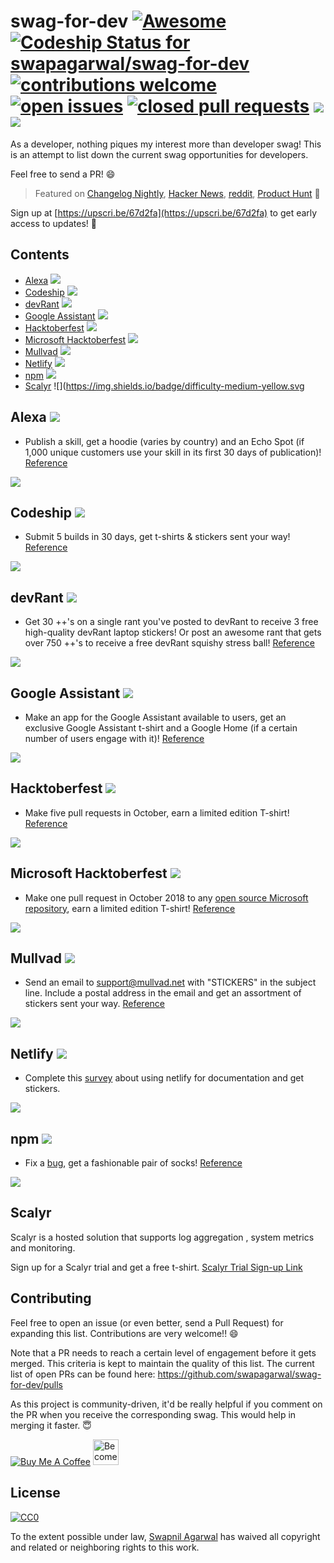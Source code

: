 # swag-for-dev [![Awesome](https://awesome.re/badge-flat.svg)](https://awesome.re) [![Codeship Status for swapagarwal/swag-for-dev](https://app.codeship.com/projects/2bb2e180-338b-0136-6fb9-0e05c0ab05bf/status?branch=master)](https://app.codeship.com/projects/288957) [![contributions welcome](https://img.shields.io/badge/contributions-welcome-brightgreen.svg)](https://github.com/swapagarwal/swag-for-dev/fork) [![open issues](https://img.shields.io/github/issues/swapagarwal/swag-for-dev.svg)](https://github.com/swapagarwal/swag-for-dev/issues?q=is%3Aopen+is%3Aissue) [![closed pull requests](https://img.shields.io/github/issues-pr-closed/swapagarwal/swag-for-dev.svg)](https://github.com/swapagarwal/swag-for-dev/pulls?q=is%3Apr+is%3Aclosed) [![](https://img.shields.io/github/stars/swapagarwal/swag-for-dev.svg?style=social)](https://github.com/swapagarwal/swag-for-dev) [![](https://img.shields.io/github/followers/swapagarwal.svg?style=social)](https://github.com/swapagarwal)

As a developer, nothing piques my interest more than developer swag! This is an attempt to list down the current swag opportunities for developers.

Feel free to send a PR! 😄

> Featured on [Changelog Nightly](http://nightly.changelog.com/2018/02/18/), [Hacker News](https://news.ycombinator.com/item?id=16407484), [reddit](https://www.reddit.com/r/coolgithubprojects/comments/7ygd5n/as_a_developer_nothing_piques_my_interest_as_much/), [Product Hunt](https://www.producthunt.com/posts/swag-for-dev) 🦄

Sign up at [https://upscri.be/67d2fa](https://upscri.be/67d2fa) to get early access to updates! 💯

## Contents
- [Alexa](#alexa-) ![](https://img.shields.io/badge/difficulty-hard-red.svg)
- [Codeship](#codeship-) ![](https://img.shields.io/badge/difficulty-medium-yellow.svg)
- [devRant](#devrant-) ![](https://img.shields.io/badge/difficulty-medium-yellow.svg)
- [Google Assistant](#google-assistant-) ![](https://img.shields.io/badge/difficulty-hard-red.svg)
- [Hacktoberfest](#hacktoberfest-) ![](https://img.shields.io/badge/difficulty-hard-red.svg)
- [Microsoft Hacktoberfest](#microsoft-hacktoberfest-) ![](https://img.shields.io/badge/difficulty-medium-yellow.svg)
- [Mullvad](#mullvad-) ![](https://img.shields.io/badge/difficulty-easy-green.svg)
- [Netlify](#netlify-) ![](https://img.shields.io/badge/difficulty-easy-green.svg)
- [npm](#npm-) ![](https://img.shields.io/badge/difficulty-hard-red.svg)
- [Scalyr](#scalyr) ![](https://img.shields.io/badge/difficulty-medium-yellow.svg

## Alexa ![](https://img.shields.io/badge/difficulty-hard-red.svg)

- Publish a skill, get a hoodie (varies by country) and an Echo Spot (if 1,000 unique customers use your skill in its first 30 days of publication)! [Reference](https://developer.amazon.com/alexa-skills-kit/alexa-developer-skill-promotion)

![](https://images-na.ssl-images-amazon.com/images/G/01/mobile-apps/dex/alexa/alexa-skills-kit/ASM0761-Dev-LP-Goodiepage-UK-March._CB501585903_.png)

## Codeship ![](https://img.shields.io/badge/difficulty-medium-yellow.svg)

- Submit 5 builds in 30 days, get t-shirts & stickers sent your way! [Reference](https://codeship.com/swag)

![](https://juliesfreebies.com/wp-content/uploads/2016/05/codeship-swag.jpg)

## devRant ![](https://img.shields.io/badge/difficulty-medium-yellow.svg)

- Get 30 ++'s on a single rant you've posted to devRant to receive 3 free high-quality devRant laptop stickers! Or post an awesome rant that gets over 750 ++'s to receive a free devRant squishy stress ball! [Reference](https://devrant.com/free-stickers)

![](https://devrant.com/static/devrant/img/stickers-collection3.png)

## Google Assistant ![](https://img.shields.io/badge/difficulty-hard-red.svg)

- Make an app for the Google Assistant available to users, get an exclusive Google Assistant t-shirt and a Google Home (if a certain number of users engage with it)! [Reference](https://developers.google.com/actions/community/overview)

![](https://i2.wp.com/radthemaker.com/wp-content/uploads/2017/11/My-Google-Assistant-T-Shirt.jpg)

## Hacktoberfest ![](https://img.shields.io/badge/difficulty-hard-red.svg)

- Make five pull requests in October, earn a limited edition T-shirt! [Reference](https://hacktoberfest.digitalocean.com/)

![](https://cdn-images-1.medium.com/max/2000/1*9rG8J1r8l-LC0oRvRVoEkA.jpeg)

## Microsoft Hacktoberfest ![](https://img.shields.io/badge/difficulty-medium-yellow.svg)

- Make one pull request in October 2018 to any [open source Microsoft repository](https://opensource.microsoft.com/), earn a limited edition T-shirt! [Reference](https://open.microsoft.com/2018/09/30/join-hacktoberfest-2018-celebration-microsoft/)

![](https://images.all-free-download.com/images/graphiclarge/blank_t_shirt_clip_art_19042.jpg)

## Mullvad ![](https://img.shields.io/badge/difficulty-easy-green.svg)

- Send an email to [support@mullvad.net](mailto:support@mullvad.net) with "STICKERS" in the subject line. Include a postal address in the email and get an assortment of stickers sent your way. [Reference](https://www.mullvad.net/en/guides/mullvad-stickers-and-merchandise/)

![](https://www.mullvad.net/media/uploads/2017/10/20/mullvad-stickers.jpg)

## Netlify ![](https://img.shields.io/badge/difficulty-easy-green.svg)

- Complete this [survey](https://swag.netlify.com/docs/) about using netlify for documentation and get stickers.

![](https://swag.netlify.com/images/laptop-sticker.jpg)

## npm ![](https://img.shields.io/badge/difficulty-hard-red.svg)

- Fix a [bug](https://github.com/npm/npm/issues), get a fashionable pair of socks! [Reference](http://blog.npmjs.org/post/129827785565/npm-weekly-30-package-scripts-for-tooling-a)

![](https://partners.npmjs.com/weekly/weekly30/socks-1100x.jpg)

## Scalyr 
Scalyr is a hosted solution that supports log aggregation , system metrics and monitoring. 

Sign up for a Scalyr trial and get a free t-shirt. 
[Scalyr Trial Sign-up Link](https://www.scalyr.com/signup)

## Contributing

Feel free to open an issue (or even better, send a Pull Request) for expanding this list. Contributions are very welcome!! 😄

Note that a PR needs to reach a certain level of engagement before it gets merged. This criteria is kept to maintain the quality of this list. The current list of open PRs can be found here: https://github.com/swapagarwal/swag-for-dev/pulls

As this project is community-driven, it'd be really helpful if you comment on the PR when you receive the corresponding swag. This would help in merging it faster. 😇

<a href="https://www.buymeacoffee.com/swap" target="_blank"><img src="https://www.buymeacoffee.com/assets/img/custom_images/orange_img.png" alt="Buy Me A Coffee" style="height: auto !important;width: auto !important;" ></a>
<a href="https://www.patreon.com/bePatron?u=7999565" target="_blank"><img src="https://c5.patreon.com/external/logo/become_a_patron_button.png" alt="Become a Patron!" height="41"></a>

## License

[![CC0](http://mirrors.creativecommons.org/presskit/buttons/88x31/svg/cc-zero.svg)](https://creativecommons.org/publicdomain/zero/1.0/)

To the extent possible under law, [Swapnil Agarwal](http://swapnil.net) has waived all copyright and related or neighboring rights to this work.